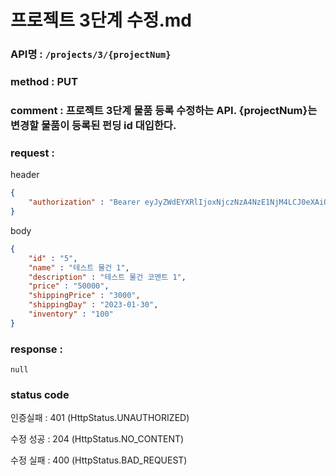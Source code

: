 # 프로젝트 3단계 수정.md
### API명 : `/projects/3/{projectNum}`

### method : PUT

### comment : 프로젝트 3단계 물품 등록 수정하는 API. {projectNum}는 변경할 물품이 등록된 펀딩 id 대입한다.

### request :

header
~~~json
{
    "authorization" : "Bearer eyJyZWdEYXRlIjoxNjczNzA4NzE1NjM4LCJ0eXAiOiJKV1QiLCJhbGciOiJIUzM4NCJ9.eyJ1c2VyTnVtIjoxLCJuaWNrTmFtZSI6IuyghOq1reuFuOyYiOyekOuekSIsImxvZ2luVGltZSI6IjIwMjMtMDEtMTUgMDA6MDU6MTUiLCJleHAiOjE3MDUyNDQ3MTV9.ZKuwrIUjDV8l44QzGgt-Uub6c1u8o68nYYWIkRfXVbidtBNVkpAanQ7FU2TS3qsS"
}
~~~

body
~~~json
{
    "id" : "5",
    "name" : "테스트 물건 1",
    "description" : "테스트 물건 코멘트 1",
    "price" : "50000",
    "shippingPrice" : "3000",
    "shippingDay" : "2023-01-30",
    "inventory" : "100"
}
~~~

### response :
    null


### status code
인증실패 : 401 (HttpStatus.UNAUTHORIZED)

수정 성공 : 204 (HttpStatus.NO_CONTENT)

수정 실패 : 400 (HttpStatus.BAD_REQUEST)